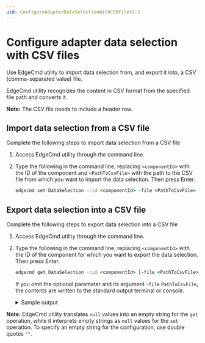 ```yaml
---
uid: ConfigureAdapterDataSelectionWithCSVFiles1-1
---
```


# Configure adapter data selection with CSV files

Use EdgeCmd utility to import data selection from, and export it into, a CSV (comma-separated value) file.

EdgeCmd utility recognizes the content in CSV format from the specified file path and converts it.

**Note:** The CSV file needs to include a header row.

## Import data selection from a CSV file

Complete the following steps to import data selection from a CSV file

1. Access EdgeCmd utility through the command line.
2. Type the following in the command line, replacing `<componentId>` with the ID of the component and `<PathToCsvFile>` with the path to the CSV file from which you want to import the data selection. Then press Enter.

    ```cmd
    edgecmd set DataSelection -cid <componentId> -file <PathToCsvFile> -csv
    ```

## Export data selection into a CSV file

Complete the following steps to export data selection into a CSV file

1. Access EdgeCmd utility through the command line.
2. Type the following in the command line, replacing `<componentId>` with the ID of the component for which you want to export the data selection. Then press Enter.

    ```cmd
    edgecmd get DataSelection -cid <componentId> [-file <PathToCsvFile>] -csv
    ```

    If you omit the optional parameter and its argument `-file` `PathToCsvFile`, the contents are written to the standard output terminal or console.

    <details>
    <summary>Sample output</summary>
    <pre>

        edgecmd get DataSelection -cid OpcUa1 -csv

        selected,name,nodeId,streamId,dataFilterId
        True,Counter,ns=3;s=Counter,3.Counter,
        True,ByteAnalogItem,ns=6;s=ByteAnalogItem,6.ByteAnalogItem,
        True,DoubleAnalogItem,ns=6;s=DoubleAnalogItem,6.DoubleAnalogItem,
        True,FloatAnalogItem,ns=6;s=FloatAnalogItem,6.FloatAnalogItem,
        True,Int16AnalogItem,ns=6;s=Int16AnalogItem,6.Int16AnalogItem,
        True,Int32AnalogItem,ns=6;s=Int32AnalogItem,6.Int32AnalogItem,
        True,Int64AnalogItem,ns=6;s=Int64AnalogItem,6.Int64AnalogItem,
        True,SByteAnalogItem,ns=6;s=SByteAnalogItem,6.SByteAnalogItem,
        True,UInt16AnalogItem,ns=6;s=UInt16AnalogItem,6.UInt16AnalogItem,
        True,UInt32AnalogItem,ns=6;s=UInt32AnalogItem,6.UInt32AnalogItem,
        True,UInt64AnalogItem,ns=6;s=UInt64AnalogItem,6.UInt64AnalogItem,
        True,BooleanDataItem,ns=6;s=BooleanDataItem,6.BooleanDataItem,
        True,ByteDataItem,ns=6;s=ByteDataItem,6.ByteDataItem,
        True,DateTimeDataItem,ns=6;s=DateTimeDataItem,6.DateTimeDataItem,
        True,DoubleDataItem,ns=6;s=DoubleDataItem,6.DoubleDataItem,
        True,FloatDataItem,ns=6;s=FloatDataItem,6.FloatDataItem,
        True,Int16DataItem,ns=6;s=Int16DataItem,6.Int16DataItem,
        True,Int32DataItem,ns=6;s=Int32DataItem,6.Int32DataItem,
        True,Int64DataItem,ns=6;s=Int64DataItem,6.Int64DataItem,
        True,SByteDataItem,ns=6;s=SByteDataItem,6.SByteDataItem,
        True,StringDataItem,ns=6;s=StringDataItem,6.StringDataItem,
        True,UInt16DataItem,ns=6;s=UInt16DataItem,6.UInt16DataItem,
        True,UInt32DataItem,ns=6;s=UInt32DataItem,6.UInt32DataItem,
        True,UInt64DataItem,ns=6;s=UInt64DataItem,6.UInt64DataItem,

    </pre>
    </details>

**Note:** EdgeCmd utility translates `null` values into an empty string for the `get` operation, while it interprets empty strings as `null` values for the `set` operation. To specify an empty string for the configuration, use double quotes `""`.


